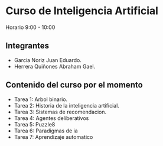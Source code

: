 # Curso de Inteligencia Artificial
Horario 9:00 - 10:00
## Integrantes

* Garcia Noriz Juan Eduardo.
* Herrera Quiñones Abraham Gael.

## Contenido del curso por el momento

* Tarea 1: Arbol binario.
* Tarea 2: Historia de la inteligencia artificial.
* Tarea 3: Sistemas de recomendacion.
* Tarea 4: Agentes deliberativos
* Tarea 5: Puzzle8
* Tarea 6: Paradigmas de ia
* Tarea 7: Aprendizaje automatico

